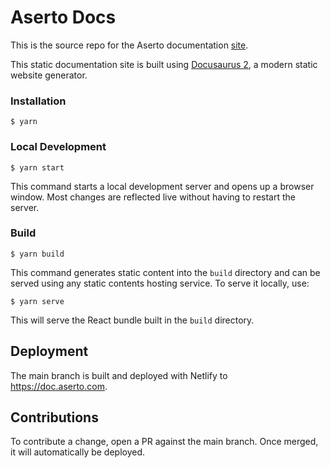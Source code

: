 # Aserto Docs

This is the source repo for the Aserto documentation [site](https://doc.aserto.com/).

This static documentation site is built using [Docusaurus 2](https://docusaurus.io/), a modern static website generator.

### Installation

```
$ yarn
```

### Local Development

```
$ yarn start
```

This command starts a local development server and opens up a browser window. Most changes are reflected live without having to restart the server.

### Build

```
$ yarn build
```

This command generates static content into the `build` directory and can be served using any static contents hosting service. To serve it locally, use:

```
$ yarn serve
```

This will serve the React bundle built in the `build` directory.

## Deployment

The main branch is built and deployed with Netlify to https://doc.aserto.com.

## Contributions

To contribute a change, open a PR against the main branch. Once merged, it will automatically be deployed.
